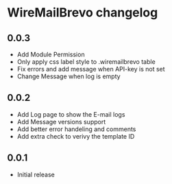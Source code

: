 # WireMailBrevo changelog

## 0.0.3

- Add Module Permission
- Only apply css label style to .wiremailbrevo table
- Fix errors and add message when API-key is not set
- Change Message when log is empty

## 0.0.2

- Add Log page to show the E-mail logs
- Add Message versions support
- Add better error handeling and comments
- Add extra check to verivy the template ID

## 0.0.1

- Initial release
